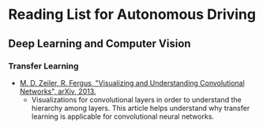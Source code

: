 # Reading List for Autonomous Driving


## Deep Learning and Computer Vision

### Transfer Learning

* [M. D. Zeiler, R. Fergus, "Visualizing and Understanding Convolutional Networks", arXiv, 2013.](https://arxiv.org/abs/1311.2901)
  * Visualizations for convolutional layers in order to understand the hierarchy among layers. This article helps understand why transfer learning is applicable for convolutional neural networks.